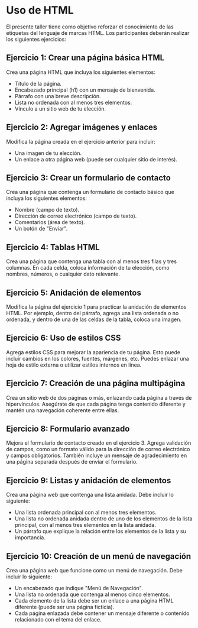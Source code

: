 # Uso de HTML

El presente taller tiene como objetivo reforzar el conocimiento de las etiquetas del lenguaje de marcas HTML. Los participantes deberán realizar los siguientes ejercicios:

## Ejercicio 1: Crear una página básica HTML

Crea una página HTML que incluya los siguientes elementos:
- Título de la página.
- Encabezado principal (h1) con un mensaje de bienvenida.
- Párrafo con una breve descripción.
- Lista no ordenada con al menos tres elementos.
- Vínculo a un sitio web de tu elección.

## Ejercicio 2: Agregar imágenes y enlaces

Modifica la página creada en el ejercicio anterior para incluir:
- Una imagen de tu elección.
- Un enlace a otra página web (puede ser cualquier sitio de interés).

## Ejercicio 3: Crear un formulario de contacto

Crea una página que contenga un formulario de contacto básico que incluya los siguientes elementos:
- Nombre (campo de texto).
- Dirección de correo electrónico (campo de texto).
- Comentarios (área de texto).
- Un botón de "Enviar".

## Ejercicio 4: Tablas HTML

Crea una página que contenga una tabla con al menos tres filas y tres columnas. En cada celda, coloca información de tu elección, como nombres, números, o cualquier dato relevante.

## Ejercicio 5: Anidación de elementos

Modifica la página del ejercicio 1 para practicar la anidación de elementos HTML. Por ejemplo, dentro del párrafo, agrega una lista ordenada o no ordenada, y dentro de una de las celdas de la tabla, coloca una imagen.

## Ejercicio 6: Uso de estilos CSS

Agrega estilos CSS para mejorar la apariencia de tu página. Esto puede incluir cambios en los colores, fuentes, márgenes, etc. Puedes enlazar una hoja de estilo externa o utilizar estilos internos en línea.

## Ejercicio 7: Creación de una página multipágina

Crea un sitio web de dos páginas o más, enlazando cada página a través de hipervínculos. Asegúrate de que cada página tenga contenido diferente y mantén una navegación coherente entre ellas.

## Ejercicio 8: Formulario avanzado

Mejora el formulario de contacto creado en el ejercicio 3. Agrega validación de campos, como un formato válido para la dirección de correo electrónico y campos obligatorios. También incluye un mensaje de agradecimiento en una página separada después de enviar el formulario.

## Ejercicio 9: Listas y anidación de elementos

Crea una página web que contenga una lista anidada. Debe incluir lo siguiente:
- Una lista ordenada principal con al menos tres elementos.
- Una lista no ordenada anidada dentro de uno de los elementos de la lista principal, con al menos tres elementos en la lista anidada.
- Un párrafo que explique la relación entre los elementos de la lista y su importancia.

## Ejercicio 10: Creación de un menú de navegación

Crea una página web que funcione como un menú de navegación. Debe incluir lo siguiente:
- Un encabezado que indique "Menú de Navegación".
- Una lista no ordenada que contenga al menos cinco elementos.
- Cada elemento de la lista debe ser un enlace a una página HTML diferente (puede ser una página ficticia).
- Cada página enlazada debe contener un mensaje diferente o contenido relacionado con el tema del enlace.

